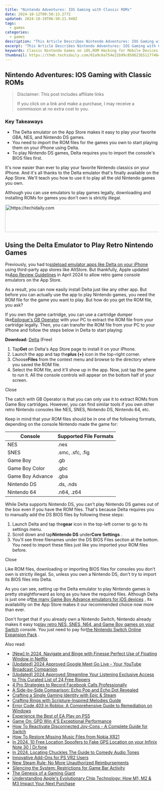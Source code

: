 ```yaml
---
title: "Nintendo Adventures: IOS Gaming with Classic ROMs"
date: 2024-10-12T00:50:13.277Z
updated: 2024-10-19T06:50:21.940Z
tags:
  - games
categories:
  - games
description: "This Article Describes Nintendo Adventures: IOS Gaming with Classic ROMs"
excerpt: "This Article Describes Nintendo Adventures: IOS Gaming with Classic ROMs"
keywords: Classic Nintendo Games on iOS,ROM Hacking for Mobile Devices,IOS Gaming Platforms,Nintendo Emulation Software,Retro Gaming Apps for IOS,IOS Handh Folklore,Portable Classic Gaming Systems
thumbnail: https://thmb.techidaily.com/01a9c6a754e21b99c858623b51177464f69009a94f81e88dbd632b404f3b4368.jpg
---
```


## Nintendo Adventures: IOS Gaming with Classic ROMs

>  Disclaimer: This post includes affiliate links
>
>  If you click on a link and make a purchase, I may receive a commission at no extra cost to you.
>

### Key Takeaways

* The Delta emulator on the App Store makes it easy to play your favorite GBA, NES, and Nintendo DS games.
* You need to import the ROM files for the games you own to start playing them on your iPhone using Delta.
* To play Nintendo DS games, Delta requires you to import the console's BIOS files first.

 It's now easier than ever to play your favorite Nintendo classics on your iPhone. And it's all thanks to the Delta emulator that's finally available on the App Store. We'll teach you how to use it to play all the old Nintendo games you own.

 Although you can use emulators to play games legally, downloading and installing ROMs for games you don't own is strictly illegal.

<!-- affiliate ads begin -->
<a href="https://aligracehair.sjv.io/c/5597632/1972670/19272" target="_top" id="1972670">
  <img src="//a.impactradius-go.com/display-ad/19272-1972670" border="0" alt="https://techidaily.com" width="728" height="90"/>
</a>
<img height="0" width="0" src="https://aligracehair.sjv.io/i/5597632/1972670/19272" style="position:absolute;visibility:hidden;" border="0" />
<!-- affiliate ads end -->

## Using the Delta Emulator to Play Retro Nintendo Games

 Previously, you had to[sideload emulator apps like Delta on your iPhone](https://www.makeuseof.com/how-to-sideload-iphone-apps-without-jailbreak/) using third-party app stores like AltStore. But thankfully, Apple updated its[App Review Guidelines](https://developer.apple.com/news/?id=0kjli9o1) in April 2024 to allow retro game console emulators on the App Store.

 As a result, you can now easily install Delta just like any other app. But before you can actually use the app to play Nintendo games, you need the ROM file for the game you want to play. But how do you get the ROM file, you ask?

 If you own the game cartridge, you can use a cartridge dumper like[Epilogue's GB Operator](https://www.epilogue.co/product/gb-operator) with your PC to extract the ROM file from your cartridge legally. Then, you can transfer the ROM file from your PC to your iPhone and follow the steps below in Delta to start playing:

**Download:** [Delta](https://apps.apple.com/us/app/delta-game-emulator/id1048524688) (Free)

1. Tap**Get** on Delta's App Store page to install it on your iPhone.
2. Launch the app and tap the**plus (+)** icon in the top-right corner.
3. Choose**Files** from the context menu and browse to the directory where you saved the ROM file.
4. Select the ROM file, and it'll show up in the app. Now, just tap the game to run it. All the console controls will appear on the bottom half of your screen.

Close

 The catch with GB Operator is that you can only use it to extract ROMs from Game Boy cartridges. However, you can find similar tools if you own other retro Nintendo consoles like NES, SNES, Nintendo DS, Nintendo 64, etc.

 Keep in mind that your ROM files should be in one of the following formats, depending on the console Nintendo made the game for:

| Console          | Supported File Formats |
| ---------------- | ---------------------- |
| NES              | .nes                   |
| SNES             | .smc, .sfc, .fig       |
| Game Boy         | .gb                    |
| Game Boy Color   | .gbc                   |
| Game Boy Advance | .gba                   |
| Nintendo DS      | .ds, .nds              |
| Nintendo 64      | .n64, .z64             |

 While Delta supports Nintendo DS, you can't play Nintendo DS games out of the box even if you have the ROM files. That's because Delta requires you to manually add the DS BIOS files by following these steps:

1. Launch Delta and tap the**gear** icon in the top-left corner to go to its settings menu.
2. Scroll down and tap**Nintendo DS** under**Core Settings** .
3. You'll see three filenames under the DS BIOS Files section at the bottom. You need to import these files just like you imported your ROM files before.

Close

 Like ROM files, downloading or importing BIOS files for consoles you don't own is strictly illegal. So, unless you own a Nintendo DS, don't try to import its BIOS files into Delta.

 As you can see, setting up the Delta emulator to play Nintendo games is pretty straightforward as long as you have the required files. Although Delta is just one of[the many Game Boy Advance emulators for iOS devices](https://www.makeuseof.com/best-gba-emulators-for-ios/) , its availability on the App Store makes it our recommended choice now more than ever.

 Don't forget that if you already own a Nintendo Switch, Nintendo already makes it easy to[play retro NES, SNES, N64, and Game Boy games on your Switch](https://www.makeuseof.com/play-nes-n64-games-nintendo-switch/) console. You just need to pay for[the Nintendo Switch Online Expansion Pack](https://www.makeuseof.com/what-is-nintendo-switch-online-expansion-pack-worth-the-price/) .

<ins class="adsbygoogle"
     style="display:block"
     data-ad-format="autorelaxed"
     data-ad-client="ca-pub-7571918770474297"
     data-ad-slot="1223367746"></ins>

<ins class="adsbygoogle"
     style="display:block"
     data-ad-client="ca-pub-7571918770474297"
     data-ad-slot="8358498916"
     data-ad-format="auto"
     data-full-width-responsive="true"></ins>

<span class="atpl-alsoreadstyle">Also read:</span>
<div><ul>
<li><a href="https://article-files.techidaily.com/new-in-2024-navigate-and-binge-with-finesse-perfect-use-of-floating-window-in-netflix/"><u>[New] In 2024, Navigate and Binge with Finesse Perfect Use of Floating Window in Netflix</u></a></li>
<li><a href="https://eaxpv-info.techidaily.com/updated-2024-approved-google-meet-go-live-your-youtube-broadcast-companion/"><u>[Updated] 2024 Approved Google Meet Go Live - Your YouTube Broadcast Companion</u></a></li>
<li><a href="https://youtube-lab.techidaily.com/ed-2024-approved-streamline-your-listening-exclusive-access-to-this-curated-list-of-24-free-rippers/"><u>[Updated] 2024 Approved Streamline Your Listening Exclusive Access to This Curated List of 24 Free Rippers</u></a></li>
<li><a href="https://facebook-clips.techidaily.com/4-pro-strategies-to-record-facebook-calls-professionally/"><u>4 Pro Strategies to Record Facebook Calls Professionally</u></a></li>
<li><a href="https://buynow-marvelous.techidaily.com/a-side-by-side-comparison-echo-pop-and-echo-dot-revealed/"><u>A Side-by-Side Comparison: Echo Pop and Echo Dot Revealed</u></a></li>
<li><a href="https://games-able.techidaily.com/crafting-a-single-gaming-identity-with-epic-and-steam/"><u>Crafting a Single Gaming Identity with Epic & Steam</u></a></li>
<li><a href="https://extra-tips.techidaily.com/crafting-rings-with-scripture-inspired-melodies-guide/"><u>Crafting Rings with Scripture-Inspired Melodies Guide</u></a></li>
<li><a href="https://games-able.techidaily.com/error-code-403-in-roblox-a-comprehensive-guide-to-remediation-on-windows/"><u>Error Code 403 in Roblox: A Comprehensive Guide to Remediation on Windows</u></a></li>
<li><a href="https://games-able.techidaily.com/experience-the-best-of-ea-play-on-ps5/"><u>Experience the Best of EA Play on PS5</u></a></li>
<li><a href="https://games-able.techidaily.com/game-on-gpd-win-4s-exceptional-performance/"><u>Game On: GPD Win 4'S Exceptional Performance</u></a></li>
<li><a href="https://games-able.techidaily.com/how-to-reactivate-disconnected-joy-cons-a-complete-guide-for-switch/"><u>How To Reactivate Disconnected Joy-Cons - A Complete Guide for Switch</u></a></li>
<li><a href="https://blog-min.techidaily.com/how-to-restore-missing-music-files-from-nokia-xr21-by-fonelab-android-recover-music/"><u>How To Restore Missing Music Files from Nokia XR21</u></a></li>
<li><a href="https://android-location.techidaily.com/in-2024-10-free-location-spoofers-to-fake-gps-location-on-your-infinix-note-30-drfone-by-drfone-virtual/"><u>In 2024, 10 Free Location Spoofers to Fake GPS Location on your Infinix Note 30 | Dr.fone</u></a></li>
<li><a href="https://audio-shaping.techidaily.com/in-2024-locating-chuckles-the-guide-to-comedy-audio-tones/"><u>In 2024, Locating Chuckles The Guide to Comedy Audio Tones</u></a></li>
<li><a href="https://games-able.techidaily.com/innovative-add-ons-for-ps-vr2-users/"><u>Innovative Add-Ons for PS VR2 Users</u></a></li>
<li><a href="https://games-able.techidaily.com/new-steam-rule-no-more-unauthorized-reimbursements/"><u>New Steam Rule: No More Unauthorized Reimbursements</u></a></li>
<li><a href="https://games-able.techidaily.com/silencing-the-system-restrictions-for-game-bar-activity/"><u>Silencing the System: Restrictions for Game Bar Activity</u></a></li>
<li><a href="https://games-able.techidaily.com/the-genesis-of-a-gaming-giant/"><u>The Genesis of a Gaming Giant</u></a></li>
<li><a href="https://tech-hub.techidaily.com/understanding-apples-evolutionary-chip-technology-how-m1-m2-and-m3-impact-your-next-purchase/"><u>Understanding Apple's Evolutionary Chip Technology: How M1, M2 & M3 Impact Your Next Purchase</u></a></li>
</ul></div>

